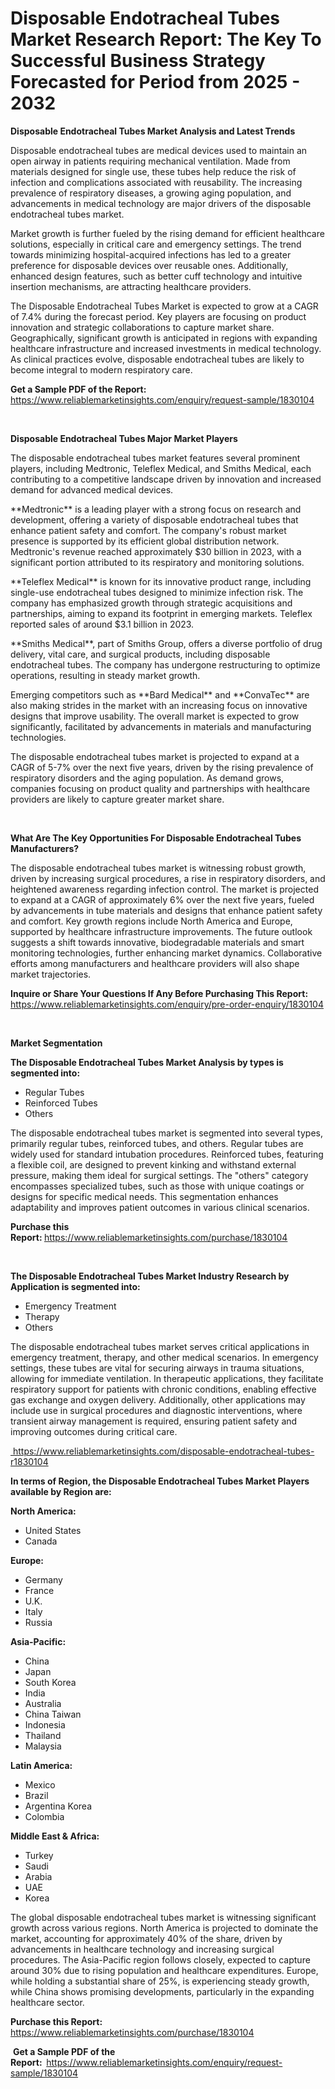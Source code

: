 <p><h1>Disposable Endotracheal Tubes Market Research Report: The Key To Successful Business Strategy Forecasted for Period from 2025 - 2032</h1></p><p><strong>Disposable Endotracheal Tubes Market Analysis and Latest Trends</strong></p>
<p><p>Disposable endotracheal tubes are medical devices used to maintain an open airway in patients requiring mechanical ventilation. Made from materials designed for single use, these tubes help reduce the risk of infection and complications associated with reusability. The increasing prevalence of respiratory diseases, a growing aging population, and advancements in medical technology are major drivers of the disposable endotracheal tubes market.</p><p>Market growth is further fueled by the rising demand for efficient healthcare solutions, especially in critical care and emergency settings. The trend towards minimizing hospital-acquired infections has led to a greater preference for disposable devices over reusable ones. Additionally, enhanced design features, such as better cuff technology and intuitive insertion mechanisms, are attracting healthcare providers.</p><p>The Disposable Endotracheal Tubes Market is expected to grow at a CAGR of 7.4% during the forecast period. Key players are focusing on product innovation and strategic collaborations to capture market share. Geographically, significant growth is anticipated in regions with expanding healthcare infrastructure and increased investments in medical technology. As clinical practices evolve, disposable endotracheal tubes are likely to become integral to modern respiratory care.</p></p>
<p><strong>Get a Sample PDF of the Report:&nbsp;</strong> <a href="https://www.reliablemarketinsights.com/enquiry/request-sample/1830104?utm_campaign=3065&utm_medium=2&utm_source=Github&utm_content=ia&utm_term=14042025&utm_id=disposable-endotracheal-tubes">https://www.reliablemarketinsights.com/enquiry/request-sample/1830104</a></p>
<p>&nbsp;</p>
<p><strong>Disposable Endotracheal Tubes Major Market Players</strong></p>
<p><p>The disposable endotracheal tubes market features several prominent players, including Medtronic, Teleflex Medical, and Smiths Medical, each contributing to a competitive landscape driven by innovation and increased demand for advanced medical devices.</p><p>**Medtronic** is a leading player with a strong focus on research and development, offering a variety of disposable endotracheal tubes that enhance patient safety and comfort. The company's robust market presence is supported by its efficient global distribution network. Medtronic's revenue reached approximately $30 billion in 2023, with a significant portion attributed to its respiratory and monitoring solutions.</p><p>**Teleflex Medical** is known for its innovative product range, including single-use endotracheal tubes designed to minimize infection risk. The company has emphasized growth through strategic acquisitions and partnerships, aiming to expand its footprint in emerging markets. Teleflex reported sales of around $3.1 billion in 2023.</p><p>**Smiths Medical**, part of Smiths Group, offers a diverse portfolio of drug delivery, vital care, and surgical products, including disposable endotracheal tubes. The company has undergone restructuring to optimize operations, resulting in steady market growth. </p><p>Emerging competitors such as **Bard Medical** and **ConvaTec** are also making strides in the market with an increasing focus on innovative designs that improve usability. The overall market is expected to grow significantly, facilitated by advancements in materials and manufacturing technologies.</p><p>The disposable endotracheal tubes market is projected to expand at a CAGR of 5-7% over the next five years, driven by the rising prevalence of respiratory disorders and the aging population. As demand grows, companies focusing on product quality and partnerships with healthcare providers are likely to capture greater market share.</p></p>
<p>&nbsp;</p>
<p><strong>What Are The Key Opportunities For Disposable Endotracheal Tubes Manufacturers?</strong></p>
<p><p>The disposable endotracheal tubes market is witnessing robust growth, driven by increasing surgical procedures, a rise in respiratory disorders, and heightened awareness regarding infection control. The market is projected to expand at a CAGR of approximately 6% over the next five years, fueled by advancements in tube materials and designs that enhance patient safety and comfort. Key growth regions include North America and Europe, supported by healthcare infrastructure improvements. The future outlook suggests a shift towards innovative, biodegradable materials and smart monitoring technologies, further enhancing market dynamics. Collaborative efforts among manufacturers and healthcare providers will also shape market trajectories.</p></p>
<p><strong>Inquire or Share Your Questions If Any Before Purchasing This Report:</strong> <a href="https://www.reliablemarketinsights.com/enquiry/pre-order-enquiry/1830104?utm_campaign=3065&utm_medium=2&utm_source=Github&utm_content=ia&utm_term=14042025&utm_id=disposable-endotracheal-tubes">https://www.reliablemarketinsights.com/enquiry/pre-order-enquiry/1830104</a></p>
<p>&nbsp;</p>
<p><strong>Market Segmentation</strong></p>
<p><strong>The Disposable Endotracheal Tubes Market Analysis by types is segmented into:</strong></p>
<p><ul><li>Regular Tubes</li><li>Reinforced Tubes</li><li>Others</li></ul></p>
<p><p>The disposable endotracheal tubes market is segmented into several types, primarily regular tubes, reinforced tubes, and others. Regular tubes are widely used for standard intubation procedures. Reinforced tubes, featuring a flexible coil, are designed to prevent kinking and withstand external pressure, making them ideal for surgical settings. The "others" category encompasses specialized tubes, such as those with unique coatings or designs for specific medical needs. This segmentation enhances adaptability and improves patient outcomes in various clinical scenarios.</p></p>
<p><strong>Purchase this Report:&nbsp;</strong><a href="https://www.reliablemarketinsights.com/purchase/1830104?utm_campaign=3065&utm_medium=2&utm_source=Github&utm_content=ia&utm_term=14042025&utm_id=disposable-endotracheal-tubes">https://www.reliablemarketinsights.com/purchase/1830104</a></p>
<p>&nbsp;</p>
<p><strong>The Disposable Endotracheal Tubes Market Industry Research by Application is segmented into:</strong></p>
<p><ul><li>Emergency Treatment</li><li>Therapy</li><li>Others</li></ul></p>
<p><p>The disposable endotracheal tubes market serves critical applications in emergency treatment, therapy, and other medical scenarios. In emergency settings, these tubes are vital for securing airways in trauma situations, allowing for immediate ventilation. In therapeutic applications, they facilitate respiratory support for patients with chronic conditions, enabling effective gas exchange and oxygen delivery. Additionally, other applications may include use in surgical procedures and diagnostic interventions, where transient airway management is required, ensuring patient safety and improving outcomes during critical care.</p></p>
<p><a href="https://www.reliablemarketinsights.com/disposable-endotracheal-tubes-r1830104?utm_campaign=3065&utm_medium=2&utm_source=Github&utm_content=ia&utm_term=14042025&utm_id=disposable-endotracheal-tubes">&nbsp;https://www.reliablemarketinsights.com/disposable-endotracheal-tubes-r1830104</a></p>
<p><strong>In terms of Region, the Disposable Endotracheal Tubes Market Players available by Region are:</strong></p>
<p>
    <p> <strong> North America: </strong>
        <ul>
            <li>United States</li>
            <li>Canada</li>
        </ul>
        </p> 
    <p> <strong> Europe: </strong>
        <ul>
            <li>Germany</li>
            <li>France</li>
            <li>U.K.</li>
            <li>Italy</li>
            <li>Russia</li>
        </ul>
        </p> 
    <p> <strong> Asia-Pacific: </strong>
        <ul>
            <li>China</li>
            <li>Japan</li>
            <li>South Korea</li>
            <li>India</li>
            <li>Australia</li>
            <li>China Taiwan</li>
            <li>Indonesia</li>
            <li>Thailand</li>
            <li>Malaysia</li>
        </ul>
        </p> 
    <p> <strong> Latin America: </strong>
        <ul>
            <li>Mexico</li>
            <li>Brazil</li>
            <li>Argentina Korea</li>
            <li>Colombia</li>
        </ul>
        </p> 
    <p> <strong> Middle East & Africa: </strong>
        <ul>
            <li>Turkey</li>
            <li>Saudi</li>
            <li>Arabia</li>
            <li>UAE</li>
            <li>Korea</li>
        </ul>
    </p>
    </p>
<p><p>The global disposable endotracheal tubes market is witnessing significant growth across various regions. North America is projected to dominate the market, accounting for approximately 40% of the share, driven by advancements in healthcare technology and increasing surgical procedures. The Asia-Pacific region follows closely, expected to capture around 30% due to rising population and healthcare expenditures. Europe, while holding a substantial share of 25%, is experiencing steady growth, while China shows promising developments, particularly in the expanding healthcare sector.</p></p>
<p><strong>Purchase this Report: </strong><a href="https://www.reliablemarketinsights.com/purchase/1830104?utm_campaign=3065&utm_medium=2&utm_source=Github&utm_content=ia&utm_term=14042025&utm_id=disposable-endotracheal-tubes">https://www.reliablemarketinsights.com/purchase/1830104</a></p>
<p>&nbsp;<strong>Get a Sample PDF of the Report:&nbsp;&nbsp;</strong><a href="https://www.reliablemarketinsights.com/enquiry/request-sample/1830104?utm_campaign=3065&utm_medium=2&utm_source=Github&utm_content=ia&utm_term=14042025&utm_id=disposable-endotracheal-tubes">https://www.reliablemarketinsights.com/enquiry/request-sample/1830104</a></p>
<p><strong></strong></p>
<p><p></p><p></p><p></p></p>